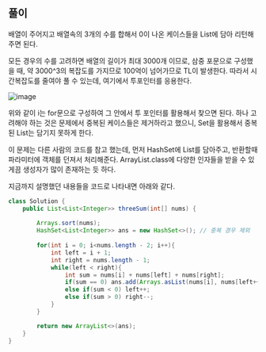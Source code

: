 ## 풀이

배열이 주어지고 배열속의 3개의 수를 합해서 0이 나온 케이스들을 List에 담아 리턴해주면 된다.

모든 경우의 수를 고려하면 배열의 길이가 최대 3000개 이므로, 삼중 포문으로 구성했을 때, 약 3000^3의 복잡도를 가지므로 100억이 넘어가므로 TL이 발생한다.
따라서 시간복잡도를 줄여야 풀 수 있는데, 여기에서 투포인터를 응용한다.

![image](https://user-images.githubusercontent.com/53935439/163673375-6d2e04d3-d1d1-412b-bad1-5ec8d82a9a35.png)

위와 같이 i는 for문으로 구성하여 그 안에서 투 포인터를 활용해서 찾으면 된다. 하나 고려해야 하는 것은 문제에서 중복된 케이스들은 제거하라고 했으니, Set을 활용해서 중복된 List는 담기지 못하게 한다.

이 문제는 다른 사람의 코드를 참고 했는데, 먼저 HashSet에 List를 담아주고, 반환할때 파라미터에 객체를 던져서 처리해준다. ArrayList.class에 다양한 인자들을 받을 수 있게끔 생성자가 많이 존재하는 듯 하다.


지금까지 설명했던 내용들을 코드로 나타내면 아래와 같다.

```java
class Solution {
    public List<List<Integer>> threeSum(int[] nums) {
        
        Arrays.sort(nums);
        HashSet<List<Integer>> ans = new HashSet<>(); // 중복 경우 제외 
        
        for(int i = 0; i<nums.length - 2; i++){
            int left = i + 1;
            int right = nums.length - 1;
            while(left < right){
                int sum = nums[i] + nums[left] + nums[right];
                if(sum == 0) ans.add(Arrays.asList(nums[i], nums[left++], nums[right--]));
                else if(sum < 0) left++;
                else if(sum > 0) right--;
            }
        }

        return new ArrayList<>(ans);
    }
}
```
